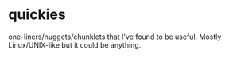 quickies
========

one-liners/nuggets/chunklets that I've found to be useful.  Mostly Linux/UNIX-like but it could be anything.
